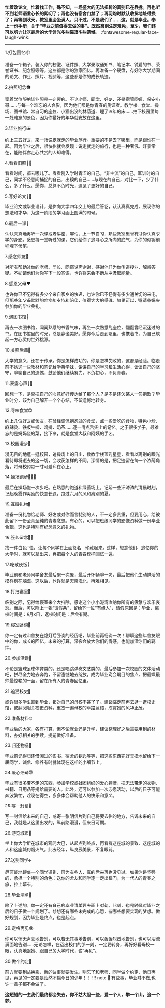 <b>
忙着改论文，忙着找工作，殊不知，一场盛大的无法扭转的离别已在靠拢。再也听不到老师语重心长的絮叨了；再也没有宿舍门禁了；再网购时默认收货地址得换了；再等到秋天，教室里会坐满人，只不过，不是我们了……这，就是毕业。奉上一份手册，关于“毕业之前值得去做的事”。既然离别注定难免，至少，我们还可以努力让这最后的大学时光多些璀璨少些遗憾。</b>  :fontawesome-regular-face-laugh-wink:

***
1.打包回忆📦

准备一个箱子，装入你的校徽、证件照、大学录取通知书、笔记本、钟爱的书、荣誉证书、纪念照等等，这些都是你的独家回忆。再准备一个硬盘，存好你大学期间的论文、作业、照片、视频等，这些都是你的成长轨迹。  

2.拍照纪念📷

穿着学位服拍毕业照是一定要的。不论老师、同学、好友，还是宿管阿姨、保安小哥……与每一个难忘的人合影，因为他们都是你青春的见证者。教学楼、食堂、操场、图书馆、常自习的座位、小猫出没的林荫道、睡了四年的床……拍下校园里每一处难忘的景色，因为你最好的年华就安放在这里。



3.毕业旅行🖼️

约上三五好友，来一场说走就走的毕业旅行。重要的不是去了哪里，而是跟谁在一起。因为毕业之后，很快你就会发现：说走就走的旅行，也是一种奢侈。好景常在，能陪伴你走心共赏的人却难得。



4.看看旧照👶🏻

看看时间，都去哪儿了。看看刚入学时青涩的自己，“非主流”的自己，军训时的自己，同学不经意间捕捉的自己，出糗的自己……与现在的自己，对比一下，少了什么，多了什么。愿你，总算不负时光，遇见了更好的自己。



5.写好论文✍🏻

毕业论文或毕业设计，是你向大学四年交上的最后答卷，认认真真完成，展现你的想法和才华，为这一阶段的学习画上圆满的句号。



6.最后一课👀

认认真真地再听一次课或者讲座，哪怕，上一节自习，那些教室里曾有过你认真求学的身影。感恩每一堂听过的课，它们给你了追寻心之所向的底气，为你的似锦前程埋下伏笔。



7.感念师友💐

对所有帮助过你的老师、学长、同窗说声谢谢，感谢他们为你传道授业，解惑答疑。不妨请他们为你写下一段寄语，也许将来会不断从中汲取能量。



8.感恩父母♥️

也许你已不记得有多少个来自家乡的快递，也许你已不记得有多少通关切的来电，但那些年父母默默的痴痴的支持和陪伴，值得大大的感激。如果可以，邀请爸妈来参加你的毕业典礼。



9.泡图书馆🏫

再去一次图书馆，闻闻熟悉的书香气味，再坐一次熟悉的座位，翻翻曾经沉迷过的书。在图书馆里的时光，总是静谧美好。愿你今后走到哪里，也携着书，为自己筑起一方心灵的世外桃源。



10.关照后辈🤗

大学的意义，还在于传承。你是怎样成功的，你是怎样失败的，这都是经验。临走前不妨送一些教材和笔记给学弟学妹，讲讲自己的学习和生活心得，谈谈自己的坚守，聊聊自己的遗憾，鼓励他们继续努力，不负初心，不负青春。

 

11.表露心声🤳🏼

回想一下，是否把自己的心意好好传达给了那个人？是不是还欠某人一句抱歉？毕业时分，该为自己解开一个个心结，不留遗憾地转身。



12.寻味食堂😋

约上几位好友或舍友，在曾经调侃抱怨过的食堂，点一些爱吃的食物，特色小炒、麻辣烫、铁板牛柳、鸡排、奶茶……逐一清点舌尖上的记忆。之于很多学子，最难忘的是妈妈烧的菜，接下来，就是食堂大叔和阿姨的手艺。



13.校园漫步🛵

漫无目的地逛一逛校园，追操场上的日出，数教学楼顶的星星，看看以离别的眼光看待即将逝去的这一切，会收获怎样的不同。深情的是，把足迹留在每一个浓荫角落，将母校的每一寸可爱印在心上。



14.操场跑步🏃🏻‍♀️

最后在操场跑一次步吧。在熟悉的跑道和绿茵场上，记起一些汗涔涔的清晨时刻，记起晚霞作奖励的快意长跑，跑过六月的风和离别的夏。



15.互赠礼物🎁

准备一份礼物给老师、好友或对你而言特别的人，不一定多贵重，但要用心，给彼此留下一份至真至纯的青春念想。有心的，可以把班级同学的影像资料做一份毕业合辑，这也是特别有纪念意义的礼物。

16.签名留念🤟🏻

找一件白色T恤，让每个同学在上面签名，珍藏起来。这样，想念他们、追忆你的大学时，就可以拿出来，再把每个人的青春模样回忆一遍。



17.吃散伙饭🍻

毕业前和老师同学舍友最后聚一次餐，最后开怀畅聊一次，最后把他们生动鲜活的模样刻在脑海。这以后，也许就是天南海北，再难相见。



18.打扫寝室🛌

临别之际，记得给寝室来个大扫除，感谢这个小小港湾收纳你所有的疲惫与欢乐哀愁。而后，可以附上一张“请假条”，留给下一位“有缘人”，请假原因是：毕业，离校时间是：6月x日，返校时间是：后会有期。



19.寝室卧谈🙈

你一定有过和舍友在熄灯后卧谈的经历吧，毕业前再畅谈一次！聊聊这些年舍友眼中的你，成长的回忆，未来的打算，深夜会放大你们的情感，也能加深你们的羁绊。



20.参加活动🎉

不论是篮球足球体育类的，还是唱跳弹奏文艺类的，最后参加一次校园的文体活动吧，拼尽全力地去奔跑，不留遗憾地去绽放，成为毕业晚会瞩目的焦点，把最飒最帅最惊艳的一面，留在所有人的青春回忆里。



21.追溯校史📜

或许很多学生直到毕业，都对自己的母校不甚了了。建议临走前再去逛一逛校史馆，或翻阅相关校史资料，重览一遍母校的筚路蓝缕，欣赏她的风华正茂。



22.准备材料🤓

毕业后的大家，各有打算，但不论就业还是升学，建议整理好之后需要用到的材料，办好相关的手续，提前做好准备。




23.归还物品📔

毕业前记得归还借阅过的图书、宿舍的钥匙等等，把这些东西完好无损地留给下一届同学，诚信、修养有时就体现在这样的小细节上。



24.爱心活动😇

毕业有很多带不走的东西，参加学校或社团组织的爱心捐赠，把无法带走的衣物、书籍、日用品等捐给需要的人。此外，还可以参加一次志愿活动，以后的日子可能奔波繁忙，趁现在得空，多多体会帮助他人的快乐和意义。



25.写一封信💌

写一封信给未来的自己，或寄一张明信片到自己将要去往的地方，告诉未来的自己，我就是从这里出发的，纵前路漫漫，但来日可期。



26.游览城市🌃

坐上你大学所在城市的观光大巴，从起点到终点，再看看这座城的景致，这座城的人和这座城的烟火气。此去经年，纵良辰美景，不复眼前。



27.送别同学✈️

尽可能地跟每一个同学道别，因为有些人，真的后来再也没见过。如果你是坚强的，承担一个特别的角色：送你的舍友和同学逐一走出校门，为一代人的青春之旅，拉上幕布。



28.毕业清单📝

除了上述的，你一定还有自己的毕业清单要去画上对勾。此刻，也是时候对毕业之后的日子做一个规划了。想想还有哪些未完成的心愿，有哪些想要实现的梦想。做好规划，因为毕业是终点，也是起点。


 
29.定格再见😭

你可以悄无声息地告别，可以若无其事地告别，可以轰轰烈烈地告别，也可以泪流满面地告别……无论怎样，在迈出校门的那一刻，一定要转身，再好好看母校一眼，认真地跟她、跟自己的大学时代，说“再见”。


 
30.做个约定🌈

前方就要到站换乘，新的故事就要发生。别忘了和老师、同学做个约定，他日再见，再见的一定要是灿然不输今日的少年！！
!!! note
    🌟
    有些事，毕业时不做,也许一辈子都不会做了。

**这短短的一生我们最终都会失去，你不妨大胆一些，爱一个人，攀一个山，追一个梦。**